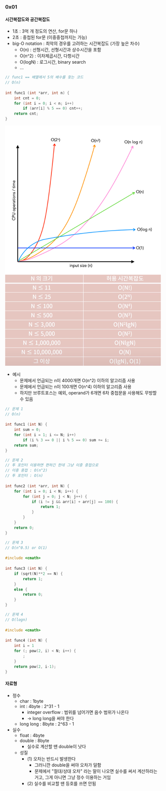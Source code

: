 ### 0x01 

#### 시간복잡도와 공간복잡도

- 1초 : 3억 개 정도의 연산, for문 하나
- 2초 : 중첩된 for문 (이중중첩까지는 가능) 
- big-O notation : 최악의 경우를 고려하는 시간복잡도 (가장 높은 차수) 
    - O(n) : 선형시간, 선형시간과 상수시간을 포함 
    - O(n^2) : 이차제곱시간, 다항시간
    - O(logN) : 로그시간, binary search
    - ...

```c++
// func1 == 배열에서 5의 배수를 찾는 코드
// O(n)

int func1 (int *arr, int n) {
    int cnt = 0; 
    for (int i = 0; i < n; i++) 
        if (arr[i] % 5 == 0) cnt++;
    return cnt;
}
```

<img src="./big_O.png">
<img src="./cnt_allow.png">

- 예시 
    - 문제에서 언급되는 n이 4000개면 O(n^2) 이하의 알고리즘 사용
    - 문제에서 언급되는 n이 100개면 O(n^4) 이하의 알고리즘 사용
    - 하지만 브루트포스는 예외, operand가 6개면 6차 중첩문을 사용해도 무방할 수 있음

```c++
// 문제 1 
// O(n)

int func1 (int N) {
    int sum = 0; 
    for (int i = 1; i <= N; i++) 
        if (i % 3 == 0 || i % 5 == 0) sum += i;
    return sum;
}
```

```c++
// 문제 2
// 투 포인터 이용하면 편하긴 한데 그냥 이중 중첩으로
// 이중 중첩 : O(n^2)
// 투 포인터 : O(n)

int func2 (int *arr, int N) {
    for (int i = 0; i < N; i++) {
        for (int j = 0; j < N; j++) {
            if (i != j && arr[i] + arr[j] == 100) {
                return 1;
            }
        }
    }
    return 0;
}
```

```c++
// 문제 3
// O(n^0.5) or O(1)

#include <cmath>

int func3 (int N) {
    if (sqrt(N)**2 == N) {
        return 1;
    }
    else {
        return 0;
    }
}
```

```c++
// 문제 4
// O(logn)

#include <cmath>

int func4 (int N) {
    int i = 1
    for (; pow(2, i) < N; i++) {
        ;
    }
    return pow(2, i-1);
}
```

#### 자료형
- 정수
    - char : 1byte 
    - int : 4byte : 2^31 - 1
        - integer overflow : 범위를 넘어가면 음수 범위가 나온다
        - -> long long을 써야 한다
    - long long : 8byte : 2^63 - 1
- 실수
    - float : 4byte
    - double : 8byte
        - 실수로 계산할 땐 double이 낫다
    - 성질
        - (1) 오차는 반드시 발생한다 
            - 그러니깐 double을 써야 오차가 덜함
            - 문제에서 "절대/상대 오차" 라는 말이 나오면 실수를 써서 계산하라는 거고, 그게 아니면 그냥 정수 이용하는 거임
        - (2) 실수를 비교할 땐 등호를 쓰면 안됨